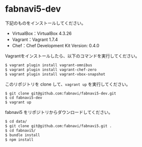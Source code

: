 # fabnavi5-dev

下記のものをインストールしてください。

* VirtualBox：VirtualBox 4.3.26
* Vagrant：Vagrant 1.7.4
* Chef：Chef Development Kit Version: 0.4.0

Vagrantをインストールしたら、以下のコマンドを実行してください。
```sh
$ vagrant plugin install vagrant-omnibus
$ vagrant plugin install vagrant-chef-zero
$ vagrant plugin install vagrant-vbox-snapshot
```

このリポジトリを clone して、`vagrant up` を実行してください。
```sh
$ git clone git@github.com:fabnavi/fabnavi5-dev.git
$ cd fabnavi5-dev
$ vagrant up
```

fabnavi5 をリポジトリからダウンロードしてください。
```sh
$ cd data/
$ git clone git@github.com:fabnavi/fabnavi5.git .
$ cd fabnavi5/
$ bundle install
$ npm install
```
